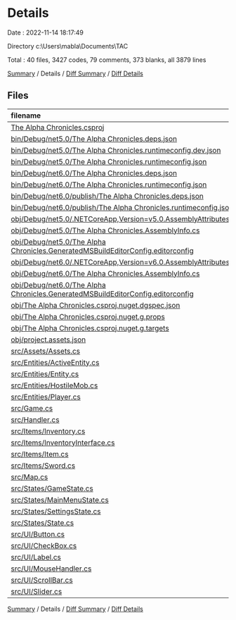 # Details

Date : 2022-11-14 18:17:49

Directory c:\\Users\\mabla\\Documents\\TAC

Total : 40 files,  3427 codes, 79 comments, 373 blanks, all 3879 lines

[Summary](results.md) / Details / [Diff Summary](diff.md) / [Diff Details](diff-details.md)

## Files
| filename | language | code | comment | blank | total |
| :--- | :--- | ---: | ---: | ---: | ---: |
| [The Alpha Chronicles.csproj](/The%20Alpha%20Chronicles.csproj) | XML | 10 | 0 | 4 | 14 |
| [bin/Debug/net5.0/The Alpha Chronicles.deps.json](/bin/Debug/net5.0/The%20Alpha%20Chronicles.deps.json) | JSON | 420 | 0 | 0 | 420 |
| [bin/Debug/net5.0/The Alpha Chronicles.runtimeconfig.dev.json](/bin/Debug/net5.0/The%20Alpha%20Chronicles.runtimeconfig.dev.json) | JSON | 8 | 0 | 0 | 8 |
| [bin/Debug/net5.0/The Alpha Chronicles.runtimeconfig.json](/bin/Debug/net5.0/The%20Alpha%20Chronicles.runtimeconfig.json) | JSON | 9 | 0 | 0 | 9 |
| [bin/Debug/net6.0/The Alpha Chronicles.deps.json](/bin/Debug/net6.0/The%20Alpha%20Chronicles.deps.json) | JSON | 420 | 0 | 0 | 420 |
| [bin/Debug/net6.0/The Alpha Chronicles.runtimeconfig.json](/bin/Debug/net6.0/The%20Alpha%20Chronicles.runtimeconfig.json) | JSON | 9 | 0 | 0 | 9 |
| [bin/Debug/net6.0/publish/The Alpha Chronicles.deps.json](/bin/Debug/net6.0/publish/The%20Alpha%20Chronicles.deps.json) | JSON | 420 | 0 | 0 | 420 |
| [bin/Debug/net6.0/publish/The Alpha Chronicles.runtimeconfig.json](/bin/Debug/net6.0/publish/The%20Alpha%20Chronicles.runtimeconfig.json) | JSON | 9 | 0 | 0 | 9 |
| [obj/Debug/net5.0/.NETCoreApp,Version=v5.0.AssemblyAttributes.cs](/obj/Debug/net5.0/.NETCoreApp,Version=v5.0.AssemblyAttributes.cs) | C# | 3 | 1 | 1 | 5 |
| [obj/Debug/net5.0/The Alpha Chronicles.AssemblyInfo.cs](/obj/Debug/net5.0/The%20Alpha%20Chronicles.AssemblyInfo.cs) | C# | 9 | 9 | 5 | 23 |
| [obj/Debug/net5.0/The Alpha Chronicles.GeneratedMSBuildEditorConfig.editorconfig](/obj/Debug/net5.0/The%20Alpha%20Chronicles.GeneratedMSBuildEditorConfig.editorconfig) | Properties | 10 | 0 | 1 | 11 |
| [obj/Debug/net6.0/.NETCoreApp,Version=v6.0.AssemblyAttributes.cs](/obj/Debug/net6.0/.NETCoreApp,Version=v6.0.AssemblyAttributes.cs) | C# | 3 | 1 | 1 | 5 |
| [obj/Debug/net6.0/The Alpha Chronicles.AssemblyInfo.cs](/obj/Debug/net6.0/The%20Alpha%20Chronicles.AssemblyInfo.cs) | C# | 9 | 9 | 5 | 23 |
| [obj/Debug/net6.0/The Alpha Chronicles.GeneratedMSBuildEditorConfig.editorconfig](/obj/Debug/net6.0/The%20Alpha%20Chronicles.GeneratedMSBuildEditorConfig.editorconfig) | Properties | 10 | 0 | 1 | 11 |
| [obj/The Alpha Chronicles.csproj.nuget.dgspec.json](/obj/The%20Alpha%20Chronicles.csproj.nuget.dgspec.json) | JSON | 66 | 0 | 0 | 66 |
| [obj/The Alpha Chronicles.csproj.nuget.g.props](/obj/The%20Alpha%20Chronicles.csproj.nuget.g.props) | XML | 15 | 0 | 0 | 15 |
| [obj/The Alpha Chronicles.csproj.nuget.g.targets](/obj/The%20Alpha%20Chronicles.csproj.nuget.g.targets) | XML | 2 | 0 | 0 | 2 |
| [obj/project.assets.json](/obj/project.assets.json) | JSON | 507 | 0 | 0 | 507 |
| [src/Assets/Assets.cs](/src/Assets/Assets.cs) | C# | 61 | 4 | 11 | 76 |
| [src/Entities/ActiveEntity.cs](/src/Entities/ActiveEntity.cs) | C# | 113 | 0 | 24 | 137 |
| [src/Entities/Entity.cs](/src/Entities/Entity.cs) | C# | 20 | 0 | 9 | 29 |
| [src/Entities/HostileMob.cs](/src/Entities/HostileMob.cs) | C# | 72 | 2 | 21 | 95 |
| [src/Entities/Player.cs](/src/Entities/Player.cs) | C# | 147 | 3 | 42 | 192 |
| [src/Game.cs](/src/Game.cs) | C# | 109 | 2 | 29 | 140 |
| [src/Handler.cs](/src/Handler.cs) | C# | 6 | 0 | 1 | 7 |
| [src/Items/Inventory.cs](/src/Items/Inventory.cs) | C# | 20 | 0 | 6 | 26 |
| [src/Items/InventoryInterface.cs](/src/Items/InventoryInterface.cs) | C# | 118 | 2 | 40 | 160 |
| [src/Items/Item.cs](/src/Items/Item.cs) | C# | 45 | 0 | 7 | 52 |
| [src/Items/Sword.cs](/src/Items/Sword.cs) | C# | 0 | 0 | 1 | 1 |
| [src/Map.cs](/src/Map.cs) | C# | 165 | 39 | 17 | 221 |
| [src/States/GameState.cs](/src/States/GameState.cs) | C# | 251 | 6 | 47 | 304 |
| [src/States/MainMenuState.cs](/src/States/MainMenuState.cs) | C# | 58 | 0 | 14 | 72 |
| [src/States/SettingsState.cs](/src/States/SettingsState.cs) | C# | 68 | 0 | 19 | 87 |
| [src/States/State.cs](/src/States/State.cs) | C# | 9 | 0 | 5 | 14 |
| [src/UI/Button.cs](/src/UI/Button.cs) | C# | 49 | 0 | 13 | 62 |
| [src/UI/CheckBox.cs](/src/UI/CheckBox.cs) | C# | 42 | 0 | 9 | 51 |
| [src/UI/Label.cs](/src/UI/Label.cs) | C# | 39 | 0 | 11 | 50 |
| [src/UI/MouseHandler.cs](/src/UI/MouseHandler.cs) | C# | 9 | 1 | 3 | 13 |
| [src/UI/ScrollBar.cs](/src/UI/ScrollBar.cs) | C# | 43 | 0 | 15 | 58 |
| [src/UI/Slider.cs](/src/UI/Slider.cs) | C# | 44 | 0 | 11 | 55 |

[Summary](results.md) / Details / [Diff Summary](diff.md) / [Diff Details](diff-details.md)